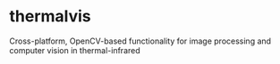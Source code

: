 thermalvis
==========

Cross-platform, OpenCV-based functionality for image processing and computer vision in thermal-infrared
